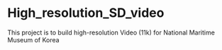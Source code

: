 # High_resolution_SD_video
This project is to build high-resolution Video (11k) for National Maritime Museum of Korea
